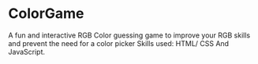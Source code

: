 # ColorGame
A fun and interactive RGB Color guessing game to improve your RGB skills and prevent the need for a color picker
Skills used: HTML/ CSS And JavaScript.
